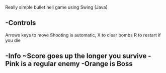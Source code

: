 Really simple bullet hell game using Swing (Java)

-Controls
-
Arrows keys to move
Shooting is automatic, 
X to clear bombs
R to restart if you die


-Info
~Score goes up the longer you survive
-Pink is a regular enemy
-Orange is Boss
-
